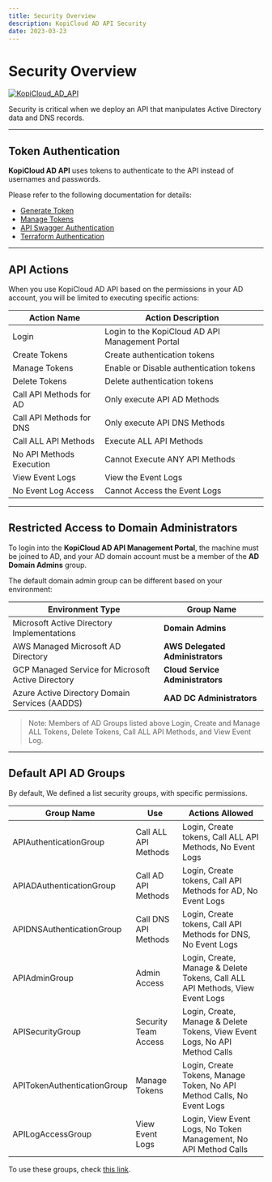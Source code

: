 ```yaml
---
title: Security Overview
description: KopiCloud AD API Security
date: 2023-03-23
---
```


# Security Overview
[![KopiCloud_AD_API](https://img.shields.io/badge/kopiCloud_ad-v1.0+-blueviolet.svg)](https://www.kopicloud-ad-api.com)

Security is critical when we deploy an API that manipulates Active Directory data and DNS records.

----

## Token Authentication

**KopiCloud AD API** uses tokens to authenticate to the API instead of usernames and passwords. 

Please refer to the following documentation for details:

- [Generate Token](../authentication/token-authentication.md)
- [Manage Tokens](../authentication/manage-tokens.md)
- [API Swagger Authentication](../authentication/swagger-authentication.md)
- [Terraform Authentication](../authentication/terraform-authentication.md)

----

## API Actions

When you use KopiCloud AD API based on the permissions in your AD account, you will be limited to executing specific actions:

| Action Name              | Action Description                              |
| ------------------------ | ----------------------------------------------- |
| Login                    | Login to the KopiCloud AD API Management Portal |
| Create Tokens            | Create authentication tokens                    |
| Manage Tokens            | Enable or Disable authentication tokens         |
| Delete Tokens            | Delete authentication tokens                    |
| Call API Methods for AD  | Only execute API AD Methods                     |
| Call API Methods for DNS | Only execute API DNS Methods                    |
| Call ALL API Methods     | Execute ALL API Methods                         |
| No API Methods Execution | Cannot Execute ANY API Methods                  |
| View Event Logs          | View the Event Logs                             |
| No Event Log Access      | Cannot Access the Event Logs                    |

-----

## Restricted Access to Domain Administrators

To login into the **KopiCloud AD API Management Portal**, the machine must be joined to AD, and your AD domain account must be a member of the **AD Domain Admins** group.

The default domain admin group can be different based on your environment:

| Environment Type                                   | Group Name                       |
| -------------------------------------------------- | -------------------------------- |
| Microsoft Active Directory Implementations         | **Domain Admins**                |
| AWS Managed Microsoft AD Directory                 | **AWS Delegated Administrators** |
| GCP Managed Service for Microsoft Active Directory | **Cloud Service Administrators** |
| Azure Active Directory Domain Services (AADDS)     | **AAD DC Administrators**        |

> Note: Members of AD Groups listed above Login, Create and Manage ALL Tokens, Delete Tokens, Call ALL API Methods, and View Event Log.

----

## Default API AD Groups

By default, We defined a list security groups, with specific permissions. 

| Group Name                  | Use                  | Actions Allowed                                                              |
| --------------------------- | -------------------- |----------------------------------------------------------------------------- |
| APIAuthenticationGroup      | Call ALL API Methods | Login, Create tokens, Call ALL API Methods, No Event Logs                    | 
| APIADAuthenticationGroup    | Call AD API Methods  | Login, Create tokens, Call API Methods for AD, No Event Logs                 | 
| APIDNSAuthenticationGroup   | Call DNS API Methods | Login, Create tokens, Call API Methods for DNS, No Event Logs                | 
| APIAdminGroup               | Admin Access         | Login, Create, Manage & Delete Tokens, Call ALL API Methods, View Event Logs | 
| APISecurityGroup            | Security Team Access | Login, Create, Manage & Delete Tokens, View Event Logs, No API Method Calls  | 
| APITokenAuthenticationGroup | Manage Tokens        | Login, Create Tokens, Manage Token, No API Method Calls, No Event Logs       | 
| APILogAccessGroup           | View Event Logs      | Login, View Event Logs, No Token Management, No API Method Calls             | 

To use these groups, check [this link](../settings/security.md).
